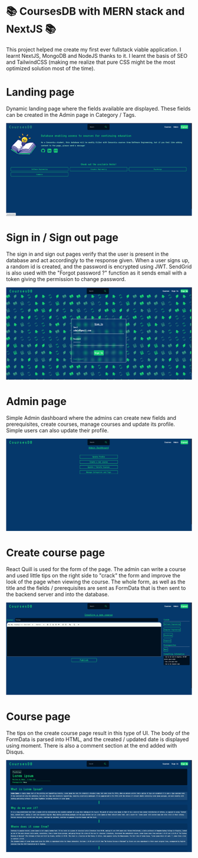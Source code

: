 # :books: CoursesDB with MERN stack and NextJS :books:

This project helped me create my first ever fullstack viable application. I learnt NextJS, MongoDB and NodeJS thanks to it. I learnt the basis of SEO and TailwindCSS (making me realize that pure CSS might be the most optimized solution most of the time).

# **Landing page**

Dynamic landing page where the fields available are displayed. These fields can be created in the Admin page in Category / Tags.

![Alt text](frontend\public\images\readme\CoursesDB-index.png "index page")

# **Sign in / Sign out page**
The sign in and sign out pages verify that the user is present in the database and act accordingly to the response given. When a user signs up, a random id is created, and the password is encrypted using JWT. SendGrid is also used with the "Forgot password ?" function as it sends email with a token giving the permission to change password.

![image](frontend\public\images\readme\CoursesDB-signin.png?raw=true "signin page")

# **Admin page**
Simple Admin dashboard where the admins can create new fields and prerequisites, create courses, manage courses and update its profile. Simple users can also update their profile. 

![image](frontend\public\images\readme\CoursesDB-Admin.png "admin page")

# **Create course page**
React Quill is used for the form of the page. The admin can write a course and used little tips on the right side to "crack" the form and improve the look of the page when viewing the course. The whole form, as well as the title and the fields / prerequisites are sent as FormData that is then sent to the backend server and into the database.

![image](frontend\public\images\readme\CoursesDB-create.png "create course page")

# **Course page**
The tips on the create course page result in this type of UI. The body of the FormData is parsed into HTML, and the created / updated date is displayed using moment. There is also a comment section at the end added with Disqus.

![image](frontend\public\images\readme\CoursesDB-course.png "course page")

